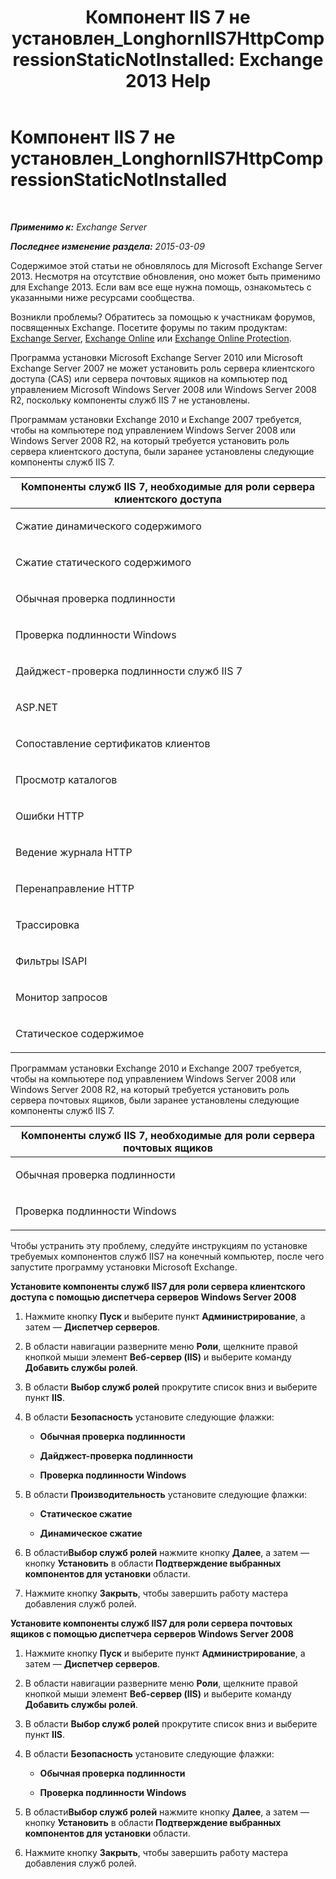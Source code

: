 ﻿---
title: 'Компонент IIS 7 не установлен_LonghornIIS7HttpCompressionStaticNotInstalled: Exchange 2013 Help'
TOCTitle: Компонент IIS 7 не установлен_LonghornIIS7HttpCompressionStaticNotInstalled
ms:assetid: d909e329-2436-43f9-af75-a5ee14e67ebf
ms:mtpsurl: https://technet.microsoft.com/ru-ru/library/ms.exch.setupreadiness.longhorniis7httpcompressiondynamicnotinstalled(v=EXCHG.150)
ms:contentKeyID: 50489171
ms.date: 04/30/2018
mtps_version: v=EXCHG.150
ms.translationtype: HT
---

# Компонент IIS 7 не установлен\_LonghornIIS7HttpCompressionStaticNotInstalled

 

_**Применимо к:** Exchange Server_

_**Последнее изменение раздела:** 2015-03-09_

Содержимое этой статьи не обновлялось для Microsoft Exchange Server 2013. Несмотря на отсутствие обновления, оно может быть применимо для Exchange 2013. Если вам все еще нужна помощь, ознакомьтесь с указанными ниже ресурсами сообщества.

Возникли проблемы? Обратитесь за помощью к участникам форумов, посвященных Exchange. Посетите форумы по таким продуктам: [Exchange Server](https://go.microsoft.com/fwlink/p/?linkid=60612), [Exchange Online](https://go.microsoft.com/fwlink/p/?linkid=267542) или [Exchange Online Protection](https://go.microsoft.com/fwlink/p/?linkid=285351).

Программа установки Microsoft Exchange Server 2010 или Microsoft Exchange Server 2007 не может установить роль сервера клиентского доступа (CAS) или сервера почтовых ящиков на компьютер под управлением Microsoft Windows Server 2008 или Windows Server 2008 R2, поскольку компоненты служб IIS 7 не установлены.

Программам установки Exchange 2010 и Exchange 2007 требуется, чтобы на компьютере под управлением Windows Server 2008 или Windows Server 2008 R2, на который требуется установить роль сервера клиентского доступа, были заранее установлены следующие компоненты служб IIS 7.


<table>
<colgroup>
<col style="width: 100%" />
</colgroup>
<thead>
<tr class="header">
<th><strong>Компоненты служб IIS 7, необходимые для роли сервера клиентского доступа</strong></th>
</tr>
</thead>
<tbody>
<tr class="odd">
<td><p>Сжатие динамического содержимого</p></td>
</tr>
<tr class="even">
<td><p>Сжатие статического содержимого</p></td>
</tr>
<tr class="odd">
<td><p>Обычная проверка подлинности</p></td>
</tr>
<tr class="even">
<td><p>Проверка подлинности Windows</p></td>
</tr>
<tr class="odd">
<td><p>Дайджест-проверка подлинности служб IIS 7</p></td>
</tr>
<tr class="even">
<td><p>ASP.NET</p></td>
</tr>
<tr class="odd">
<td><p>Сопоставление сертификатов клиентов</p></td>
</tr>
<tr class="even">
<td><p>Просмотр каталогов</p></td>
</tr>
<tr class="odd">
<td><p>Ошибки HTTP</p></td>
</tr>
<tr class="even">
<td><p>Ведение журнала HTTP</p></td>
</tr>
<tr class="odd">
<td><p>Перенаправление HTTP</p></td>
</tr>
<tr class="even">
<td><p>Трассировка</p></td>
</tr>
<tr class="odd">
<td><p>Фильтры ISAPI</p></td>
</tr>
<tr class="even">
<td><p>Монитор запросов</p></td>
</tr>
<tr class="odd">
<td><p>Статическое содержимое</p></td>
</tr>
</tbody>
</table>


Программам установки Exchange 2010 и Exchange 2007 требуется, чтобы на компьютере под управлением Windows Server 2008 или Windows Server 2008 R2, на который требуется установить роль сервера почтовых ящиков, были заранее установлены следующие компоненты служб IIS 7.


<table>
<colgroup>
<col style="width: 100%" />
</colgroup>
<thead>
<tr class="header">
<th><strong>Компоненты служб IIS 7, необходимые для роли сервера почтовых ящиков</strong></th>
</tr>
</thead>
<tbody>
<tr class="odd">
<td><p>Обычная проверка подлинности</p></td>
</tr>
<tr class="even">
<td><p>Проверка подлинности Windows</p></td>
</tr>
</tbody>
</table>


Чтобы устранить эту проблему, следуйте инструкциям по установке требуемых компонентов служб IIS7 на конечный компьютер, после чего запустите программу установки Microsoft Exchange.

**Установите компоненты служб IIS7 для роли сервера клиентского доступа с помощью диспетчера серверов Windows Server 2008**

1.  Нажмите кнопку **Пуск** и выберите пункт **Администрирование**, а затем — **Диспетчер серверов**.

2.  В области навигации разверните меню **Роли**, щелкните правой кнопкой мыши элемент **Веб-сервер (IIS)** и выберите команду **Добавить службы ролей**.

3.  В области **Выбор служб ролей** прокрутите список вниз и выберите пункт **IIS**.

4.  В области **Безопасность** установите следующие флажки:
    
      - **Обычная проверка подлинности**
    
      - **Дайджест-проверка подлинности**
    
      - **Проверка подлинности Windows**

5.  В области **Производительность** установите следующие флажки:
    
      - **Статическое сжатие**
    
      - **Динамическое сжатие**

6.  В области**Выбор служб ролей** нажмите кнопку **Далее**, а затем — кнопку **Установить** в области **Подтверждение выбранных компонентов для установки** области.

7.  Нажмите кнопку **Закрыть**, чтобы завершить работу мастера добавления служб ролей.

**Установите компоненты служб IIS7 для роли сервера почтовых ящиков с помощью диспетчера серверов Windows Server 2008**

1.  Нажмите кнопку **Пуск** и выберите пункт **Администрирование**, а затем — **Диспетчер серверов**.

2.  В области навигации разверните меню **Роли**, щелкните правой кнопкой мыши элемент **Веб-сервер (IIS)** и выберите команду **Добавить службы ролей**.

3.  В области **Выбор служб ролей** прокрутите список вниз и выберите пункт **IIS**.

4.  В области **Безопасность** установите следующие флажки:
    
      - **Обычная проверка подлинности**
    
      - **Проверка подлинности Windows**

5.  В области**Выбор служб ролей** нажмите кнопку **Далее**, а затем — кнопку **Установить** в области **Подтверждение выбранных компонентов для установки** области.

6.  Нажмите кнопку **Закрыть**, чтобы завершить работу мастера добавления служб ролей.

